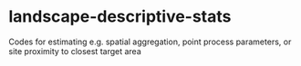 # landscape-descriptive-stats
Codes for estimating e.g. spatial aggregation, point process parameters, or site proximity to closest target area
